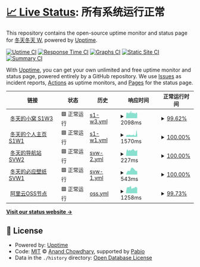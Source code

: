 # [📈 Live Status](https://status.iamdt.cn): <!--live status--> **所有系统运行正常**

This repository contains the open-source uptime monitor and status page for [冬天冬天 W](www.iamdt.cn), powered by [Upptime](https://github.com/upptime/upptime).

[![Uptime CI](https://github.com/inwinter04/upptime/workflows/Uptime%20CI/badge.svg)](https://github.com/inwinter04/upptime/actions?query=workflow%3A%22Uptime+CI%22)
[![Response Time CI](https://github.com/inwinter04/upptime/workflows/Response%20Time%20CI/badge.svg)](https://github.com/inwinter04/upptime/actions?query=workflow%3A%22Response+Time+CI%22)
[![Graphs CI](https://github.com/inwinter04/upptime/workflows/Graphs%20CI/badge.svg)](https://github.com/inwinter04/upptime/actions?query=workflow%3A%22Graphs+CI%22)
[![Static Site CI](https://github.com/inwinter04/upptime/workflows/Static%20Site%20CI/badge.svg)](https://github.com/inwinter04/upptime/actions?query=workflow%3A%22Static+Site+CI%22)
[![Summary CI](https://github.com/inwinter04/upptime/workflows/Summary%20CI/badge.svg)](https://github.com/inwinter04/upptime/actions?query=workflow%3A%22Summary+CI%22)

With [Upptime](https://upptime.js.org), you can get your own unlimited and free uptime monitor and status page, powered entirely by a GitHub repository. We use [Issues](https://github.com/inwinter04/upptime/issues) as incident reports, [Actions](https://github.com/inwinter04/upptime/actions) as uptime monitors, and [Pages](https://status.iamdt.cn) for the status page.

<!--start: status pages-->
<!-- This summary is generated by Upptime (https://github.com/upptime/upptime) -->
<!-- Do not edit this manually, your changes will be overwritten -->
<!-- prettier-ignore -->
| 链接 | 状态 | 历史 | 响应时间 | 正常运行时间 |
| --- | ------ | ------- | ------------- | ------ |
| <img alt="" src="https://icons.duckduckgo.com/ip3/www.iamdt.cn.ico" height="13"> [冬天的小窝 S1W3](https://www.iamdt.cn/) | 🟩 正常运行 | [s1-w3.yml](https://github.com/inwinter04/upptime/commits/HEAD/history/s1-w3.yml) | <details><summary><img alt="响应时间图像" src="./graphs/s1-w3/response-time-week.png" height="20"> 2098ms</summary><br><a href="https://status.iamdt.cn/history/s1-w3"><img alt="响应时间 2182" src="https://img.shields.io/endpoint?url=https%3A%2F%2Fraw.githubusercontent.com%2Finwinter04%2Fupptime%2FHEAD%2Fapi%2Fs1-w3%2Fresponse-time.json"></a><br><a href="https://status.iamdt.cn/history/s1-w3"><img alt="24 小时响应时间 0" src="https://img.shields.io/endpoint?url=https%3A%2F%2Fraw.githubusercontent.com%2Finwinter04%2Fupptime%2FHEAD%2Fapi%2Fs1-w3%2Fresponse-time-day.json"></a><br><a href="https://status.iamdt.cn/history/s1-w3"><img alt="7 天正常运行时间 2098" src="https://img.shields.io/endpoint?url=https%3A%2F%2Fraw.githubusercontent.com%2Finwinter04%2Fupptime%2FHEAD%2Fapi%2Fs1-w3%2Fresponse-time-week.json"></a><br><a href="https://status.iamdt.cn/history/s1-w3"><img alt="30天的正常运行时间 2220" src="https://img.shields.io/endpoint?url=https%3A%2F%2Fraw.githubusercontent.com%2Finwinter04%2Fupptime%2FHEAD%2Fapi%2Fs1-w3%2Fresponse-time-month.json"></a><br><a href="https://status.iamdt.cn/history/s1-w3"><img alt="1年的正常运行时间 2182" src="https://img.shields.io/endpoint?url=https%3A%2F%2Fraw.githubusercontent.com%2Finwinter04%2Fupptime%2FHEAD%2Fapi%2Fs1-w3%2Fresponse-time-year.json"></a></details> | <details><summary><a href="https://status.iamdt.cn/history/s1-w3">99.62%</a></summary><a href="https://status.iamdt.cn/history/s1-w3"><img alt="正常运行时间 87.16%" src="https://img.shields.io/endpoint?url=https%3A%2F%2Fraw.githubusercontent.com%2Finwinter04%2Fupptime%2FHEAD%2Fapi%2Fs1-w3%2Fuptime.json"></a><br><a href="https://status.iamdt.cn/history/s1-w3"><img alt="24 小时正常运行时间 100.00%" src="https://img.shields.io/endpoint?url=https%3A%2F%2Fraw.githubusercontent.com%2Finwinter04%2Fupptime%2FHEAD%2Fapi%2Fs1-w3%2Fuptime-day.json"></a><br><a href="https://status.iamdt.cn/history/s1-w3"><img alt="7 天正常运行时间 99.62%" src="https://img.shields.io/endpoint?url=https%3A%2F%2Fraw.githubusercontent.com%2Finwinter04%2Fupptime%2FHEAD%2Fapi%2Fs1-w3%2Fuptime-week.json"></a><br><a href="https://status.iamdt.cn/history/s1-w3"><img alt="30天的正常运行时间 99.32%" src="https://img.shields.io/endpoint?url=https%3A%2F%2Fraw.githubusercontent.com%2Finwinter04%2Fupptime%2FHEAD%2Fapi%2Fs1-w3%2Fuptime-month.json"></a><br><a href="https://status.iamdt.cn/history/s1-w3"><img alt="1年的正常运行时间 87.16%" src="https://img.shields.io/endpoint?url=https%3A%2F%2Fraw.githubusercontent.com%2Finwinter04%2Fupptime%2FHEAD%2Fapi%2Fs1-w3%2Fuptime-year.json"></a></details>
| <img alt="" src="https://icons.duckduckgo.com/ip3/me.iamdt.cn.ico" height="13"> [冬天的个人主页 S1W1](https://me.iamdt.cn/) | 🟩 正常运行 | [s1-w1.yml](https://github.com/inwinter04/upptime/commits/HEAD/history/s1-w1.yml) | <details><summary><img alt="响应时间图像" src="./graphs/s1-w1/response-time-week.png" height="20"> 1570ms</summary><br><a href="https://status.iamdt.cn/history/s1-w1"><img alt="响应时间 974" src="https://img.shields.io/endpoint?url=https%3A%2F%2Fraw.githubusercontent.com%2Finwinter04%2Fupptime%2FHEAD%2Fapi%2Fs1-w1%2Fresponse-time.json"></a><br><a href="https://status.iamdt.cn/history/s1-w1"><img alt="24 小时响应时间 1392" src="https://img.shields.io/endpoint?url=https%3A%2F%2Fraw.githubusercontent.com%2Finwinter04%2Fupptime%2FHEAD%2Fapi%2Fs1-w1%2Fresponse-time-day.json"></a><br><a href="https://status.iamdt.cn/history/s1-w1"><img alt="7 天正常运行时间 1570" src="https://img.shields.io/endpoint?url=https%3A%2F%2Fraw.githubusercontent.com%2Finwinter04%2Fupptime%2FHEAD%2Fapi%2Fs1-w1%2Fresponse-time-week.json"></a><br><a href="https://status.iamdt.cn/history/s1-w1"><img alt="30天的正常运行时间 1673" src="https://img.shields.io/endpoint?url=https%3A%2F%2Fraw.githubusercontent.com%2Finwinter04%2Fupptime%2FHEAD%2Fapi%2Fs1-w1%2Fresponse-time-month.json"></a><br><a href="https://status.iamdt.cn/history/s1-w1"><img alt="1年的正常运行时间 974" src="https://img.shields.io/endpoint?url=https%3A%2F%2Fraw.githubusercontent.com%2Finwinter04%2Fupptime%2FHEAD%2Fapi%2Fs1-w1%2Fresponse-time-year.json"></a></details> | <details><summary><a href="https://status.iamdt.cn/history/s1-w1">100.00%</a></summary><a href="https://status.iamdt.cn/history/s1-w1"><img alt="正常运行时间 99.89%" src="https://img.shields.io/endpoint?url=https%3A%2F%2Fraw.githubusercontent.com%2Finwinter04%2Fupptime%2FHEAD%2Fapi%2Fs1-w1%2Fuptime.json"></a><br><a href="https://status.iamdt.cn/history/s1-w1"><img alt="24 小时正常运行时间 100.00%" src="https://img.shields.io/endpoint?url=https%3A%2F%2Fraw.githubusercontent.com%2Finwinter04%2Fupptime%2FHEAD%2Fapi%2Fs1-w1%2Fuptime-day.json"></a><br><a href="https://status.iamdt.cn/history/s1-w1"><img alt="7 天正常运行时间 100.00%" src="https://img.shields.io/endpoint?url=https%3A%2F%2Fraw.githubusercontent.com%2Finwinter04%2Fupptime%2FHEAD%2Fapi%2Fs1-w1%2Fuptime-week.json"></a><br><a href="https://status.iamdt.cn/history/s1-w1"><img alt="30天的正常运行时间 99.69%" src="https://img.shields.io/endpoint?url=https%3A%2F%2Fraw.githubusercontent.com%2Finwinter04%2Fupptime%2FHEAD%2Fapi%2Fs1-w1%2Fuptime-month.json"></a><br><a href="https://status.iamdt.cn/history/s1-w1"><img alt="1年的正常运行时间 99.89%" src="https://img.shields.io/endpoint?url=https%3A%2F%2Fraw.githubusercontent.com%2Finwinter04%2Fupptime%2FHEAD%2Fapi%2Fs1-w1%2Fuptime-year.json"></a></details>
| <img alt="" src="https://icons.duckduckgo.com/ip3/me.iamdt.cn.ico" height="13"> [冬天的导航站 SVW2](https://me.iamdt.cn/) | 🟩 正常运行 | [svw-2.yml](https://github.com/inwinter04/upptime/commits/HEAD/history/svw-2.yml) | <details><summary><img alt="响应时间图像" src="./graphs/svw-2/response-time-week.png" height="20"> 227ms</summary><br><a href="https://status.iamdt.cn/history/svw-2"><img alt="响应时间 95" src="https://img.shields.io/endpoint?url=https%3A%2F%2Fraw.githubusercontent.com%2Finwinter04%2Fupptime%2FHEAD%2Fapi%2Fsvw-2%2Fresponse-time.json"></a><br><a href="https://status.iamdt.cn/history/svw-2"><img alt="24 小时响应时间 0" src="https://img.shields.io/endpoint?url=https%3A%2F%2Fraw.githubusercontent.com%2Finwinter04%2Fupptime%2FHEAD%2Fapi%2Fsvw-2%2Fresponse-time-day.json"></a><br><a href="https://status.iamdt.cn/history/svw-2"><img alt="7 天正常运行时间 227" src="https://img.shields.io/endpoint?url=https%3A%2F%2Fraw.githubusercontent.com%2Finwinter04%2Fupptime%2FHEAD%2Fapi%2Fsvw-2%2Fresponse-time-week.json"></a><br><a href="https://status.iamdt.cn/history/svw-2"><img alt="30天的正常运行时间 230" src="https://img.shields.io/endpoint?url=https%3A%2F%2Fraw.githubusercontent.com%2Finwinter04%2Fupptime%2FHEAD%2Fapi%2Fsvw-2%2Fresponse-time-month.json"></a><br><a href="https://status.iamdt.cn/history/svw-2"><img alt="1年的正常运行时间 95" src="https://img.shields.io/endpoint?url=https%3A%2F%2Fraw.githubusercontent.com%2Finwinter04%2Fupptime%2FHEAD%2Fapi%2Fsvw-2%2Fresponse-time-year.json"></a></details> | <details><summary><a href="https://status.iamdt.cn/history/svw-2">100.00%</a></summary><a href="https://status.iamdt.cn/history/svw-2"><img alt="正常运行时间 99.92%" src="https://img.shields.io/endpoint?url=https%3A%2F%2Fraw.githubusercontent.com%2Finwinter04%2Fupptime%2FHEAD%2Fapi%2Fsvw-2%2Fuptime.json"></a><br><a href="https://status.iamdt.cn/history/svw-2"><img alt="24 小时正常运行时间 100.00%" src="https://img.shields.io/endpoint?url=https%3A%2F%2Fraw.githubusercontent.com%2Finwinter04%2Fupptime%2FHEAD%2Fapi%2Fsvw-2%2Fuptime-day.json"></a><br><a href="https://status.iamdt.cn/history/svw-2"><img alt="7 天正常运行时间 100.00%" src="https://img.shields.io/endpoint?url=https%3A%2F%2Fraw.githubusercontent.com%2Finwinter04%2Fupptime%2FHEAD%2Fapi%2Fsvw-2%2Fuptime-week.json"></a><br><a href="https://status.iamdt.cn/history/svw-2"><img alt="30天的正常运行时间 99.74%" src="https://img.shields.io/endpoint?url=https%3A%2F%2Fraw.githubusercontent.com%2Finwinter04%2Fupptime%2FHEAD%2Fapi%2Fsvw-2%2Fuptime-month.json"></a><br><a href="https://status.iamdt.cn/history/svw-2"><img alt="1年的正常运行时间 99.92%" src="https://img.shields.io/endpoint?url=https%3A%2F%2Fraw.githubusercontent.com%2Finwinter04%2Fupptime%2FHEAD%2Fapi%2Fsvw-2%2Fuptime-year.json"></a></details>
| <img alt="" src="https://icons.duckduckgo.com/ip3/bing.iamdt.cn.ico" height="13"> [冬天的必应壁纸 SVW1](https://bing.iamdt.cn/) | 🟩 正常运行 | [svw-1.yml](https://github.com/inwinter04/upptime/commits/HEAD/history/svw-1.yml) | <details><summary><img alt="响应时间图像" src="./graphs/svw-1/response-time-week.png" height="20"> 543ms</summary><br><a href="https://status.iamdt.cn/history/svw-1"><img alt="响应时间 458" src="https://img.shields.io/endpoint?url=https%3A%2F%2Fraw.githubusercontent.com%2Finwinter04%2Fupptime%2FHEAD%2Fapi%2Fsvw-1%2Fresponse-time.json"></a><br><a href="https://status.iamdt.cn/history/svw-1"><img alt="24 小时响应时间 0" src="https://img.shields.io/endpoint?url=https%3A%2F%2Fraw.githubusercontent.com%2Finwinter04%2Fupptime%2FHEAD%2Fapi%2Fsvw-1%2Fresponse-time-day.json"></a><br><a href="https://status.iamdt.cn/history/svw-1"><img alt="7 天正常运行时间 543" src="https://img.shields.io/endpoint?url=https%3A%2F%2Fraw.githubusercontent.com%2Finwinter04%2Fupptime%2FHEAD%2Fapi%2Fsvw-1%2Fresponse-time-week.json"></a><br><a href="https://status.iamdt.cn/history/svw-1"><img alt="30天的正常运行时间 454" src="https://img.shields.io/endpoint?url=https%3A%2F%2Fraw.githubusercontent.com%2Finwinter04%2Fupptime%2FHEAD%2Fapi%2Fsvw-1%2Fresponse-time-month.json"></a><br><a href="https://status.iamdt.cn/history/svw-1"><img alt="1年的正常运行时间 458" src="https://img.shields.io/endpoint?url=https%3A%2F%2Fraw.githubusercontent.com%2Finwinter04%2Fupptime%2FHEAD%2Fapi%2Fsvw-1%2Fresponse-time-year.json"></a></details> | <details><summary><a href="https://status.iamdt.cn/history/svw-1">100.00%</a></summary><a href="https://status.iamdt.cn/history/svw-1"><img alt="正常运行时间 100.00%" src="https://img.shields.io/endpoint?url=https%3A%2F%2Fraw.githubusercontent.com%2Finwinter04%2Fupptime%2FHEAD%2Fapi%2Fsvw-1%2Fuptime.json"></a><br><a href="https://status.iamdt.cn/history/svw-1"><img alt="24 小时正常运行时间 100.00%" src="https://img.shields.io/endpoint?url=https%3A%2F%2Fraw.githubusercontent.com%2Finwinter04%2Fupptime%2FHEAD%2Fapi%2Fsvw-1%2Fuptime-day.json"></a><br><a href="https://status.iamdt.cn/history/svw-1"><img alt="7 天正常运行时间 100.00%" src="https://img.shields.io/endpoint?url=https%3A%2F%2Fraw.githubusercontent.com%2Finwinter04%2Fupptime%2FHEAD%2Fapi%2Fsvw-1%2Fuptime-week.json"></a><br><a href="https://status.iamdt.cn/history/svw-1"><img alt="30天的正常运行时间 100.00%" src="https://img.shields.io/endpoint?url=https%3A%2F%2Fraw.githubusercontent.com%2Finwinter04%2Fupptime%2FHEAD%2Fapi%2Fsvw-1%2Fuptime-month.json"></a><br><a href="https://status.iamdt.cn/history/svw-1"><img alt="1年的正常运行时间 100.00%" src="https://img.shields.io/endpoint?url=https%3A%2F%2Fraw.githubusercontent.com%2Finwinter04%2Fupptime%2FHEAD%2Fapi%2Fsvw-1%2Fuptime-year.json"></a></details>
| <img alt="" src="https://icons.duckduckgo.com/ip3/img.iamdt.cn.ico" height="13"> [阿里云OSS节点](https://img.iamdt.cn/2024/03/16/65f56d4dd7bae.ico) | 🟩 正常运行 | [oss.yml](https://github.com/inwinter04/upptime/commits/HEAD/history/oss.yml) | <details><summary><img alt="响应时间图像" src="./graphs/oss/response-time-week.png" height="20"> 1258ms</summary><br><a href="https://status.iamdt.cn/history/oss"><img alt="响应时间 854" src="https://img.shields.io/endpoint?url=https%3A%2F%2Fraw.githubusercontent.com%2Finwinter04%2Fupptime%2FHEAD%2Fapi%2Foss%2Fresponse-time.json"></a><br><a href="https://status.iamdt.cn/history/oss"><img alt="24 小时响应时间 1834" src="https://img.shields.io/endpoint?url=https%3A%2F%2Fraw.githubusercontent.com%2Finwinter04%2Fupptime%2FHEAD%2Fapi%2Foss%2Fresponse-time-day.json"></a><br><a href="https://status.iamdt.cn/history/oss"><img alt="7 天正常运行时间 1258" src="https://img.shields.io/endpoint?url=https%3A%2F%2Fraw.githubusercontent.com%2Finwinter04%2Fupptime%2FHEAD%2Fapi%2Foss%2Fresponse-time-week.json"></a><br><a href="https://status.iamdt.cn/history/oss"><img alt="30天的正常运行时间 1402" src="https://img.shields.io/endpoint?url=https%3A%2F%2Fraw.githubusercontent.com%2Finwinter04%2Fupptime%2FHEAD%2Fapi%2Foss%2Fresponse-time-month.json"></a><br><a href="https://status.iamdt.cn/history/oss"><img alt="1年的正常运行时间 854" src="https://img.shields.io/endpoint?url=https%3A%2F%2Fraw.githubusercontent.com%2Finwinter04%2Fupptime%2FHEAD%2Fapi%2Foss%2Fresponse-time-year.json"></a></details> | <details><summary><a href="https://status.iamdt.cn/history/oss">99.73%</a></summary><a href="https://status.iamdt.cn/history/oss"><img alt="正常运行时间 99.85%" src="https://img.shields.io/endpoint?url=https%3A%2F%2Fraw.githubusercontent.com%2Finwinter04%2Fupptime%2FHEAD%2Fapi%2Foss%2Fuptime.json"></a><br><a href="https://status.iamdt.cn/history/oss"><img alt="24 小时正常运行时间 99.31%" src="https://img.shields.io/endpoint?url=https%3A%2F%2Fraw.githubusercontent.com%2Finwinter04%2Fupptime%2FHEAD%2Fapi%2Foss%2Fuptime-day.json"></a><br><a href="https://status.iamdt.cn/history/oss"><img alt="7 天正常运行时间 99.73%" src="https://img.shields.io/endpoint?url=https%3A%2F%2Fraw.githubusercontent.com%2Finwinter04%2Fupptime%2FHEAD%2Fapi%2Foss%2Fuptime-week.json"></a><br><a href="https://status.iamdt.cn/history/oss"><img alt="30天的正常运行时间 99.52%" src="https://img.shields.io/endpoint?url=https%3A%2F%2Fraw.githubusercontent.com%2Finwinter04%2Fupptime%2FHEAD%2Fapi%2Foss%2Fuptime-month.json"></a><br><a href="https://status.iamdt.cn/history/oss"><img alt="1年的正常运行时间 99.85%" src="https://img.shields.io/endpoint?url=https%3A%2F%2Fraw.githubusercontent.com%2Finwinter04%2Fupptime%2FHEAD%2Fapi%2Foss%2Fuptime-year.json"></a></details>

<!--end: status pages-->

[**Visit our status website →**](https://status.iamdt.cn)

## 📄 License

- Powered by: [Upptime](https://github.com/upptime/upptime)
- Code: [MIT](./LICENSE) © [Anand Chowdhary](https://anandchowdhary.com), supported by [Pabio](https://pabio.com)
- Data in the `./history` directory: [Open Database License](https://opendatacommons.org/licenses/odbl/1-0/)
